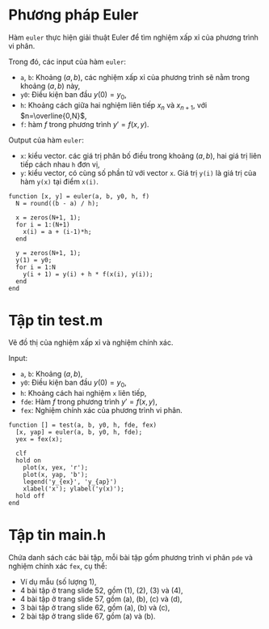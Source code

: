 # Phương pháp Euler
Hàm `euler` thực hiện giải thuật Euler để tìm nghiệm xấp xỉ của phương trình vi phân.

Trong đó, các input của hàm `euler`:
* `a`, `b`: Khoảng $(a,b)$, các nghiệm xấp xỉ của phương trình sẽ nằm trong khoảng $(a,b)$ này,
* `y0`: Điều kiện ban đầu $y(0) = y_0$,
* `h`: Khoảng cách giữa hai nghiệm liên tiếp $x_n$ và $x_{n+1}$, với $n=\overline{0,N}$,
* `f`: hàm $f$ trong phương trình $y' = f(x,y)$.

Output của hàm `euler`:
* `x`: kiểu vector. các giá trị phân bố điều trong khoảng $(a,b)$, hai giá trị liên tiếp cách nhau `h` đơn vị,
* `y`: kiểu vector, có cùng số phần tử với vector `x`. Giá trị `y(i)` là giá trị của hàm `y(x)` tại điểm `x(i)`.
```
function [x, y] = euler(a, b, y0, h, f)
  N = round((b - a) / h);
  
  x = zeros(N+1, 1);
  for i = 1:(N+1)
    x(i) = a + (i-1)*h;
  end

  y = zeros(N+1, 1);
  y(1) = y0;
  for i = 1:N
    y(i + 1) = y(i) + h * f(x(i), y(i));
  end
end
```

# Tập tin test.m
Vẽ đồ thị của nghiệm xấp xỉ và nghiệm chính xác.

Input:
* `a`, `b`: Khoảng $(a,b)$,
* `y0`: Điều kiện ban đầu $y(0) = y_0$,
* `h`: Khoảng cách hai nghiệm `x` liên tiếp,
* `fde`: Hàm $f$ trong phương trình $y' = f(x,y)$,
* `fex`: Nghiệm chính xác của phương trình vi phân.
```
function [] = test(a, b, y0, h, fde, fex)
  [x, yap] = euler(a, b, y0, h, fde);
  yex = fex(x);

  clf
  hold on
    plot(x, yex, 'r');
    plot(x, yap, 'b');
    legend('y_{ex}', 'y_{ap}')
    xlabel('x'); ylabel('y(x)');
  hold off
end
```

# Tập tin main.h
Chứa danh sách các bài tập, mỗi bài tập gồm phương trình vi phân `pde` và nghiệm chính xác `fex`, cụ thể:
* Ví dụ mẫu (số lượng 1),
* 4 bài tập ở trang slide 52, gồm (1), (2), (3) và (4),
* 4 bài tập ở trang slide 57, gồm (a), (b), (c) và (d),
* 3 bài tập ở trang slide 62, gồm (a), (b) và (c),
* 2 bài tập ở trang slide 67, gồm (a) và (b).
